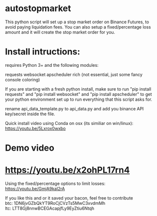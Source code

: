 # autostopmarket
This python script will set up a stop market order on Binance Futures, to avoid paying liquidation fees.
You can also setup a fixed/percentage loss amount and it will create the stop market order for you.

# Install intructions:

requires Python 3+ and the following modules:

requests
websocket
apscheduler
rich (not essential, just some fancy console coloring)

If you are starting with a fresh python install, make sure to run "pip install requests" and "pip install websocket" and "pip install apscheduler" to get your python environment set up to run everything that this script asks for.

rename api_data_template.py to api_data.py and add you binance API key/secret inside the file.

Quick install video using Conda on osx (its similiar on win/linux): https://youtu.be/5Lxrox0wxbo 


# Demo video
https://youtu.be/x2ohPL17rn4
=======

Using the fixed/percentage options to limit losses:
https://youtu.be/GmjA9kaI2rA


If you like this and or it saved your bacon, feel free to contribute<br/>
btc: 1DN6jvGZbQkYT9RoCjCVzTs5MwC3xvdmMh<br/>
ltc: LTT8Gj8nnwBCEGAcapjfLy9EyZtiu6Ntqh
